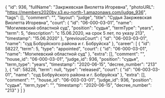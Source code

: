 {
    "id": 936,
    "fullName": "Закржевская Виолетта Игоревна",
    "photoURL": "https://members2020by.s3.eu-north-1.amazonaws.com/judge_936",
    "tags": [],
    "comment": "",
    "layout": "judge",
    "title": "Судья Закржевская Виолетта Игоревна",
    "court": {
        "id": "06-000-03-01",
        "name": "Могилевский областной суд",
        "position": "судья",
        "termType": "years",
        "term": 5,
        "description": "c 15.06.2020, на срок 5 лет, по указу 213",
        "timestamp": "15.06.2020"
    },
    "previousCourt": {
        "id": "06-003-03-01",
        "name": "суд Бобруйского района и г. Бобруйска"
    },
    "career": [
        {
            "id": 58227,
            "term": 5,
            "type": "appointed",
            "court": {
                "id": "06-000-03-01",
                "name": "Могилевский областной суд"
            },
            "extra": [],
            "comment": "",
            "house_id": "06-000-03-01",
            "judge_id": 936,
            "position": "судья",
            "term_type": "years",
            "timestamp": "2020-06-15",
            "decree_number": "213"
        },
        {
            "id": 58228,
            "term": null,
            "type": "released",
            "court": {
                "id": "06-003-03-01",
                "name": "суд Бобруйского района и г. Бобруйска"
            },
            "extra": [],
            "comment": "",
            "house_id": "06-003-03-01",
            "judge_id": 936,
            "position": "судья",
            "term_type": "",
            "timestamp": "2020-06-15",
            "decree_number": "213"
        }
    ]
}